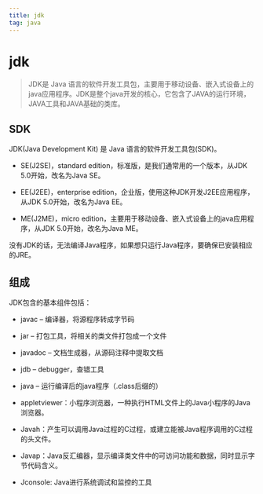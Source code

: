 ```yaml
---
title: jdk
tag: java
---
```

<!-- toc -->

# jdk
>JDK是 Java 语言的软件开发工具包，主要用于移动设备、嵌入式设备上的java应用程序。JDK是整个java开发的核心，它包含了JAVA的运行环境，JAVA工具和JAVA基础的类库。

## SDK

JDK(Java Development Kit) 是 Java 语言的软件开发工具包(SDK)。

* SE(J2SE)，standard edition，标准版，是我们通常用的一个版本，从JDK 5.0开始，改名为Java SE。

* EE(J2EE)，enterprise edition，企业版，使用这种JDK开发J2EE应用程序，从JDK 5.0开始，改名为Java EE。

* ME(J2ME)，micro edition，主要用于移动设备、嵌入式设备上的java应用程序，从JDK 5.0开始，改名为Java ME。

没有JDK的话，无法编译Java程序，如果想只运行Java程序，要确保已安装相应的JRE。

## 组成

JDK包含的基本组件包括：

* javac – 编译器，将源程序转成字节码

* jar – 打包工具，将相关的类文件打包成一个文件

* javadoc – 文档生成器，从源码注释中提取文档

* jdb – debugger，查错工具

* java – 运行编译后的java程序（.class后缀的）

* appletviewer：小程序浏览器，一种执行HTML文件上的Java小程序的Java浏览器。

* Javah：产生可以调用Java过程的C过程，或建立能被Java程序调用的C过程的头文件。

* Javap：Java反汇编器，显示编译类文件中的可访问功能和数据，同时显示字节代码含义。

* Jconsole: Java进行系统调试和监控的工具


